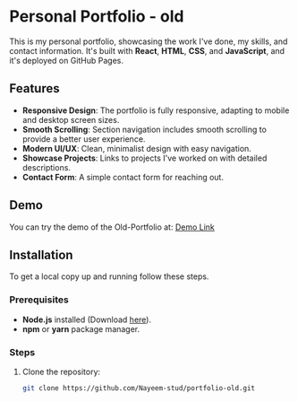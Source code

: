 # Personal Portfolio - old

This is my personal portfolio, showcasing the work I've done, my skills, and contact information. It's built with **React**, **HTML**, **CSS**, and **JavaScript**, and it's deployed on GitHub Pages.

## Features

- **Responsive Design**: The portfolio is fully responsive, adapting to mobile and desktop screen sizes.
- **Smooth Scrolling**: Section navigation includes smooth scrolling to provide a better user experience.
- **Modern UI/UX**: Clean, minimalist design with easy navigation.
- **Showcase Projects**: Links to projects I've worked on with detailed descriptions.
- **Contact Form**: A simple contact form for reaching out.

## Demo

You can try the demo of the Old-Portfolio at: [Demo Link](https://portfolio-old-nayeem.netlify.app/)

## Installation

To get a local copy up and running follow these steps.

### Prerequisites

- **Node.js** installed (Download [here](https://nodejs.org/)).
- **npm** or **yarn** package manager.

### Steps

1. Clone the repository:

   ```bash
   git clone https://github.com/Nayeem-stud/portfolio-old.git
